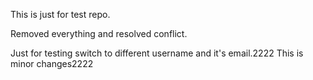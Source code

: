 This is just for test repo.

Removed everything and resolved conflict.

Just for testing switch to different username and it's email.2222
This is minor changes2222
